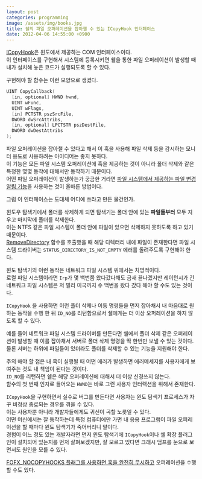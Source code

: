 ```yaml
---
layout: post
categories: programming
image: /assets/img/books.jpg
title: 쉘의 파일 오퍼레이션을 잡아챌 수 있는 ICopyHook 인터페이스
date: 2012-04-06 14:55:00 +0900
---
```


[ICopyHook](https://docs.microsoft.com/en-us/previous-versions/windows/desktop/legacy/bb776049(v=vs.85)?redirectedfrom=MSDN)은 윈도에서 제공하는 COM 인터페이스이다.  
이 인터페이스를 구현해서 시스템에 등록시키면 쉘을 통한 파일 오퍼레이션이 발생할 때 내가 설치해 놓은 코드가 실행되도록 할 수 있다.

구현해야 할 함수는 이런 모양으로 생겼다.

```c++
UINT CopyCallback(
  [in, optional] HWND hwnd,
  UINT wFunc,
  UINT wFlags,
  [in] PCTSTR pszSrcFile,
  DWORD dwSrcAttribs,
  [in, optional] LPCTSTR pszDestFile,
  DWORD dwDestAttribs
);
```

파일 오퍼레이션을 잡아챌 수 있다고 해서 이 훅을 사용해 파일 삭제 등을 감시하는 모니터 용도로 사용하려는 아이디어는 좋지 못하다.  
이 기능은 모든 파일 시스템 오퍼레이션에 훅을 제공하는 것이 아니라 폴더 삭제와 같은 특정한 몇몇 동작에 대해서만 동작하기 때문이다.  
어떤 파일 오퍼레이션이 발생하는가 궁금한 거라면 [파일 시스템에서 제공하는 파일 변경 알림 기능](/essay/2010/12/20/%ED%95%98%EC%9C%84-%EB%94%94%EB%A0%89%ED%84%B0%EB%A6%AC%EC%9D%98-%ED%8C%8C%EC%9D%BC%EC%9D%B4-%EB%B3%80%EA%B2%BD-%EB%90%98%EC%97%88%EB%8A%94%EC%A7%80-%EA%B0%90%EC%A7%80%ED%95%98%EA%B8%B0.html)을 사용하는 것이 올바른 방법이다.

그럼 이 인터페이스는 도대체 어디에 쓰라고 만든 물건인가.

윈도우 탐색기에서 폴더를 삭제하게 되면 탐색기는 폴더 안에 있는 **파일들부터** 모두 지우고 마지막에 폴더를 삭제한다.  
이는 NTFS 같은 파일 시스템이 폴더 안에 파일이 있으면 삭제하지 못하도록 하고 있기 때문이다.  
[RemoveDirectory](https://docs.microsoft.com/en-us/windows/win32/api/fileapi/nf-fileapi-removedirectoryw) 함수를 호출했을 때 해당 디렉터리 내에 파일이 존재한다면 파일 시스템 드라이버는 `STATUS_DIRECTORY_IS_NOT_EMPTY` 에러를 돌려주도록 구현해야 한다.

윈도 탐색기의 이런 동작은 네트워크 파일 시스템 위에서는 치명적이다.  
로컬 파일 시스템이라면 `Irp`가 몇 백번쯤 왔다갔다해도 금새 끝나겠지만 레이턴시가 긴 네트워크 파일 시스템은 저 멀리 미국까지 수 백번을 왔다 갔다 해야 할 수도 있는 것이다.

`ICopyHook` 을 사용하면 이런 폴더 삭제나 이동 명령들을 먼저 잡아채서 내 마음대로 원하는 동작을 수행 한 뒤 `ID_NO`를 리턴함으로서 쉘에게는 더 이상 오퍼레이션을 하지 않도록 할 수 있다.

예를 들어 네트워크 파일 시스템 드라이버를 만든다면 쉘에서 폴더 삭제 같은 오퍼레이션이 발생할 때 이를 잡아채서 서버로 폴더 삭제 명령을 딱 한번만 보낼 수 있는 것이다.    
물론 서버는 하위에 파일들이 있더라도 폴더를 삭제할 수 있는 기능을 지원해야 한다.  

주의 해야 할 점은 내 훅이 실행될 때 어떤 에러가 발생하면 에러메세지를 사용자에게 보여주는 것도 내 책임이 된다는 것이다.  
`ID_NO`를 리턴하면 쉘은 해당 오퍼레이션에 대해서 더 이상 신경쓰지 않는다.    
함수의 첫 번째 인자로 들어오는 `HWND`는 바로 그런 사용자 인터랙션을 위해서 존재한다.

`ICopyHook`을 구현하면서 실수로 버그를 만든다면 사용자는 윈도 탐색기 프로세스가 자꾸 비정상 종료되는 경우를 겪을 수 있다.  
이는 사용자뿐 아니라 개발자들에게도 귀신이 곡할 노릇일 수 있다.  
어떤 머신에서는 잘 동작하는데 특정 컴퓨터에만 가면 내 응용 프로그램이 파일 오퍼레이션을 할 때마다 윈도 탐색기가 죽어버리니 말이다.  
경험이 어느 정도 있는 개발자라면 먼저 윈도 탐색기에 `ICopyHook`이나 쉘 확장 플러그인이 설치되어 있는지를 먼저 살펴보겠지만, 잘 모르고 있다면 크래시 덤프를 눈으로 보면서도 원인을 모를 수 있다.

[FOFX_NOCOPYHOOKS 플래그를 사용하면 훅을 완전히 무시하고](https://devblogs.microsoft.com/oldnewthing/20120330-00/?p=7963) 오퍼레이션을 수행할 수도 있다.